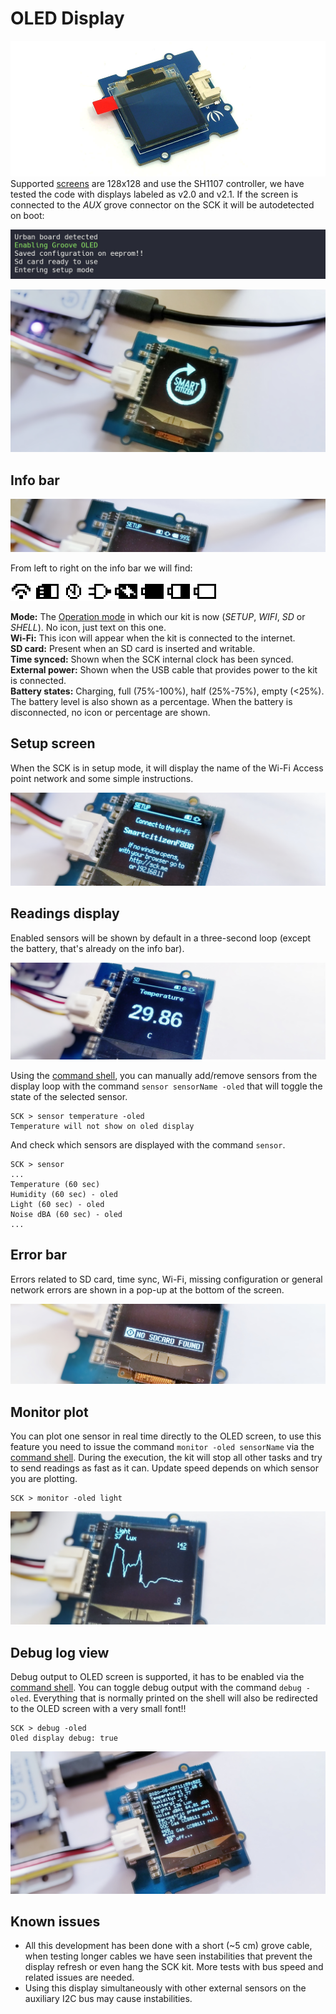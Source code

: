 # OLED Display
![](assets/oled_seeed.png)
Supported [screens](https://wiki.seeedstudio.com/Grove-OLED_Display_1.12inch/) are 128x128 and use the SH1107 controller, we have tested the code with displays labeled as v2.0 and v2.1. If the screen is connected to the _AUX_ grove connector on the SCK it will be autodetected on boot:

![](assets/oled_detected.png)

![](assets/oled_logo.png)

## Info bar

![](assets/oled_infobar.png)

From left to right on the info bar we will find:

![](assets/oled_icons.png)  

**Mode:** The [Operation mode](https://docs.smartcitizen.me/Smart%20Citizen%20Kit/#operation-modes) in which our kit is now (_SETUP_, _WIFI_, _SD_ or _SHELL_). No icon, just text on this one.  
**Wi-Fi:** This icon will appear when the kit is connected to the internet.  
**SD card:** Present when an SD card is inserted and writable.  
**Time synced:** Shown when the SCK internal clock has been synced.  
**External power:** Shown when the USB cable that provides power to the kit is connected.  
**Battery states:** Charging, full (75%-100%), half (25%-75%), empty (<25%). The battery level is also shown as a percentage. When the battery is disconnected, no icon or percentage are shown.

## Setup screen
When the SCK is in setup mode, it will display the name of the Wi-Fi Access point network and some simple instructions.

![](assets/oled_setup.png)

## Readings display

Enabled sensors will be shown by default in a three-second loop (except the battery, that's already on the info bar). 

![](assets/oled_readings.png)

Using the [command shell](https://docs.smartcitizen.me/Guides/getting%20started/Using%20the%20Shell/), you can manually add/remove sensors from the display loop with the command `sensor sensorName -oled` that will toggle the state of the selected sensor.

~~~
SCK > sensor temperature -oled
Temperature will not show on oled display
~~~
And check which sensors are displayed with the command `sensor`.

~~~
SCK > sensor
...
Temperature (60 sec)
Humidity (60 sec) - oled
Light (60 sec) - oled
Noise dBA (60 sec) - oled
...
~~~

## Error bar

Errors related to SD card, time sync, Wi-Fi, missing configuration or general network errors are shown in a pop-up at the bottom of the screen.

![](assets/oled_error.png)

## Monitor plot

You can plot one sensor in real time directly to the OLED screen, to use this feature you need to issue the command `monitor -oled sensorName` via the [command shell](https://docs.smartcitizen.me/Guides/getting%20started/Using%20the%20Shell/). During the execution, the kit will stop all other tasks and try to send readings as fast as it can. Update speed depends on which sensor you are plotting.

~~~
SCK > monitor -oled light
~~~

![](assets/oled_plot.png)

## Debug log view

Debug output to OLED screen is supported, it has to be enabled via the [command shell](https://docs.smartcitizen.me/Guides/getting%20started/Using%20the%20Shell/). You can toggle debug output with the command `debug -oled`. Everything that is normally printed on the shell will also be redirected to the OLED screen with a very small font!!

~~~
SCK > debug -oled
Oled display debug: true
~~~

![](assets/oled_debug.png)

## Known issues

* All this development has been done with a short (~5 cm) grove cable, when testing longer cables we have seen instabilities that prevent the display refresh or even hang the SCK kit. More tests with bus speed and related issues are needed.
* Using this display simultaneously with other external sensors on the auxiliary I2C bus may cause instabilities.
